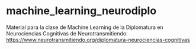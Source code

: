 # machine_learning_neurodiplo
Material para la clase de Machine Learning de la Diplomatura en Neurociencias Cognitivas de Neurotransmitiendo: https://www.neurotransmitiendo.org/diplomatura-neurociencias-cognitivas
